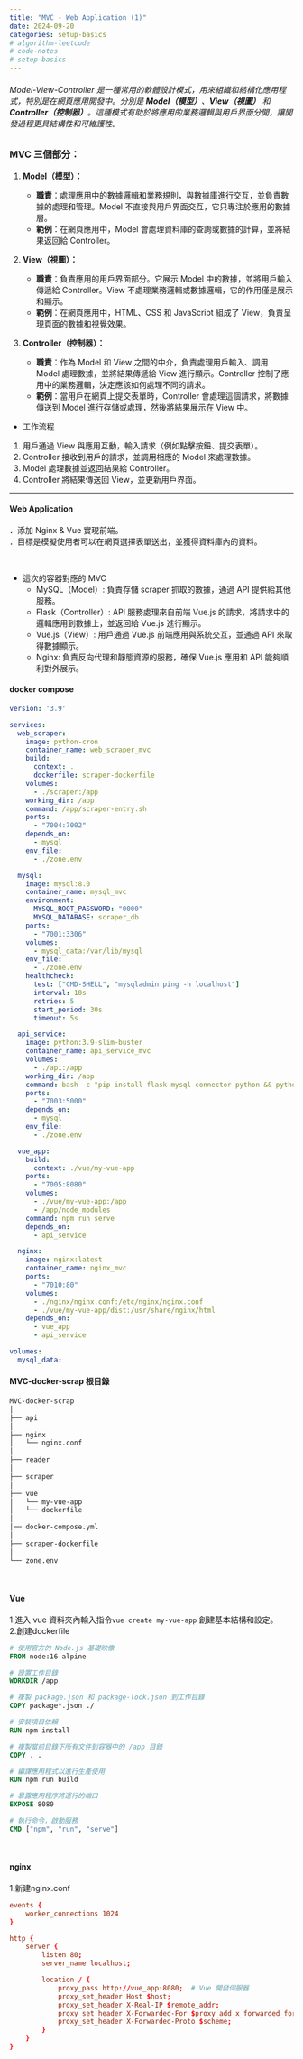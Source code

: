```yaml
---
title: "MVC - Web Application (1)"
date: 2024-09-20
categories: setup-basics
# algorithm-leetcode
# code-notes
# setup-basics
---
```

<!-- 大綱引言 -->
###### Model-View-Controller 是一種常用的軟體設計模式，用來組織和結構化應用程式，特別是在網頁應用開發中。分別是 **Model（模型）**、**View（視圖）** 和 **Controller（控制器）**。這種模式有助於將應用的業務邏輯與用戶界面分開，讓開發過程更具結構性和可維護性。

<!-- 正文 -->


### MVC 三個部分：

1. **Model（模型）：**
   - **職責**：處理應用中的數據邏輯和業務規則，與數據庫進行交互，並負責數據的處理和管理。Model 不直接與用戶界面交互，它只專注於應用的數據層。
   - **範例**：在網頁應用中，Model 會處理資料庫的查詢或數據的計算，並將結果返回給 Controller。

2. **View（視圖）：**
   - **職責**：負責應用的用戶界面部分。它展示 Model 中的數據，並將用戶輸入傳遞給 Controller。View 不處理業務邏輯或數據邏輯，它的作用僅是展示和顯示。
   - **範例**：在網頁應用中，HTML、CSS 和 JavaScript 組成了 View，負責呈現頁面的數據和視覺效果。

3. **Controller（控制器）：**
   - **職責**：作為 Model 和 View 之間的中介，負責處理用戶輸入、調用 Model 處理數據，並將結果傳遞給 View 進行顯示。Controller 控制了應用中的業務邏輯，決定應該如何處理不同的請求。
   - **範例**：當用戶在網頁上提交表單時，Controller 會處理這個請求，將數據傳送到 Model 進行存儲或處理，然後將結果展示在 View 中。

- 工作流程
 1. 用戶通過 View 與應用互動，輸入請求（例如點擊按鈕、提交表單）。
 2. Controller 接收到用戶的請求，並調用相應的 Model 來處理數據。
 3. Model 處理數據並返回結果給 Controller。
 4. Controller 將結果傳送回 View，並更新用戶界面。

---

#### Web Application
．添加 Nginx & Vue 實現前端。  
．目標是模擬使用者可以在網頁選擇表單送出，並獲得資料庫內的資料。

<br>

- 這次的容器對應的 MVC 
  - MySQL（Model）: 負責存儲 scraper 抓取的數據，通過 API 提供給其他服務。
  - Flask（Controller）: API 服務處理來自前端 Vue.js 的請求，將請求中的邏輯應用到數據上，並返回給 Vue.js 進行顯示。
  - Vue.js（View）: 用戶通過 Vue.js 前端應用與系統交互，並通過 API 來取得數據顯示。
  - Nginx: 負責反向代理和靜態資源的服務，確保 Vue.js 應用和 API 能夠順利對外展示。

#### docker compose
```yml
version: '3.9'

services:
  web_scraper:
    image: python-cron
    container_name: web_scraper_mvc
    build:
      context: .
      dockerfile: scraper-dockerfile
    volumes:
      - ./scraper:/app
    working_dir: /app
    command: /app/scraper-entry.sh
    ports:
      - "7004:7002"
    depends_on:
      - mysql
    env_file:
      - ./zone.env

  mysql:
    image: mysql:8.0
    container_name: mysql_mvc
    environment:
      MYSQL_ROOT_PASSWORD: "0000"
      MYSQL_DATABASE: scraper_db
    ports:
      - "7001:3306"
    volumes:
      - mysql_data:/var/lib/mysql
    env_file:
      - ./zone.env
    healthcheck:
      test: ["CMD-SHELL", "mysqladmin ping -h localhost"]
      interval: 10s
      retries: 5
      start_period: 30s
      timeout: 5s

  api_service:
    image: python:3.9-slim-buster
    container_name: api_service_mvc
    volumes:
      - ./api:/app
    working_dir: /app
    command: bash -c "pip install flask mysql-connector-python && python app.py"
    ports:
      - "7003:5000"
    depends_on:
      - mysql
    env_file:
      - ./zone.env

  vue_app:
    build:
      context: ./vue/my-vue-app
    ports:
      - "7005:8080"
    volumes:
      - ./vue/my-vue-app:/app
      - /app/node_modules
    command: npm run serve
    depends_on:
      - api_service

  nginx:
    image: nginx:latest
    container_name: nginx_mvc
    ports:
      - "7010:80"
    volumes:
      - ./nginx/nginx.conf:/etc/nginx/nginx.conf
      - ./vue/my-vue-app/dist:/usr/share/nginx/html
    depends_on:
      - vue_app
      - api_service

volumes:
  mysql_data:
```  


#### MVC-docker-scrap 根目錄

```md
MVC-docker-scrap
│
├── api
│
├── nginx
│   └── nginx.conf
│
├── reader
│
├── scraper
│
├── vue
│   └── my-vue-app
│   └── dockerfile
│
│── docker-compose.yml
│
├── scraper-dockerfile
│
└── zone.env
```

<br>

#### Vue
1.進入 vue 資料夾內輸入指令` vue create my-vue-app ` 創建基本結構和設定。  
2.創建dockerfile
```dockerfile
# 使用官方的 Node.js 基礎映像
FROM node:16-alpine

# 設置工作目錄
WORKDIR /app

# 複製 package.json 和 package-lock.json 到工作目錄
COPY package*.json ./

# 安裝項目依賴
RUN npm install

# 複製當前目錄下所有文件到容器中的 /app 目錄
COPY . .

# 編譯應用程式以進行生產使用
RUN npm run build

# 暴露應用程序將運行的端口
EXPOSE 8080

# 執行命令，啟動服務
CMD ["npm", "run", "serve"]
```

<br>

#### nginx
1.新建nginx.conf
```conf
events {
    worker_connections 1024
}

http {
    server {
        listen 80;
        server_name localhost;

        location / {
            proxy_pass http://vue_app:8080;  # Vue 開發伺服器
            proxy_set_header Host $host;
            proxy_set_header X-Real-IP $remote_addr;
            proxy_set_header X-Forwarded-For $proxy_add_x_forwarded_for;
            proxy_set_header X-Forwarded-Proto $scheme;
        }
    }
}
```